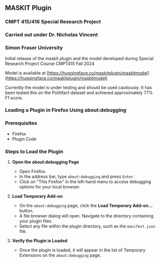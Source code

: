 ## MASKIT Plugin 
### CMPT 415/416 Special Research Project 
### Carried out under Dr. Nicholas Vincent
### Simon Fraser University

Initial release of the maskit plugin and the model developed during Special Research Project Course CMPT415 Fall 2024

Model is available at [https://huggingface.co/maskitplugin/maskitmodel](https://huggingface.co/maskitplugin/maskitmodel)

Currently the model is under testing and should be used cautiously. It has been tested this on the Politifact dataset and achieved approximately 77% F1 score.

### Loading a Plugin in Firefox Using about:debugging
### Prerequisites
- Firefox
- Plugin Code

### Steps to Load the Plugin

1. **Open the about:debugging Page**
   - Open Firefox.
   - In the address bar, type `about:debugging` and press `Enter`.
   - Click on "This Firefox" in the left-hand menu to access debugging options for your local browser.

2. **Load Temporary Add-on**
   - On the `about:debugging` page, click the **Load Temporary Add-on...** button.
   - A file browser dialog will open. Navigate to the directory containing your plugin files.
   - Select any file within the plugin directory, such as the `manifest.json` file.

3. **Verify the Plugin is Loaded**
   - Once the plugin is loaded, it will appear in the list of Temporary Extensions on the `about:debugging` page.
